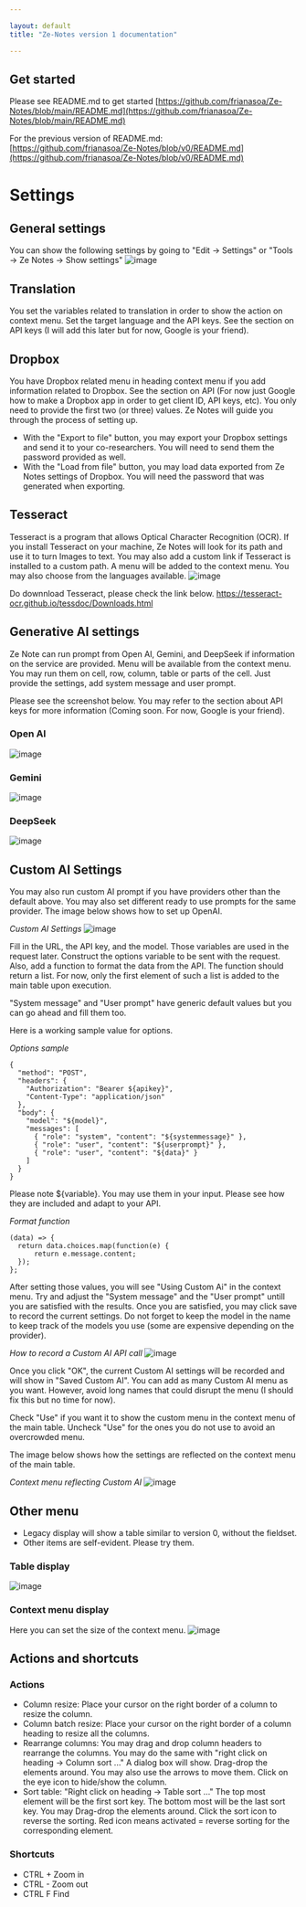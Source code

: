 ```yaml
---

layout: default
title: "Ze-Notes version 1 documentation"

---
```


## Get started
Please see README.md to get started
[https://github.com/frianasoa/Ze-Notes/blob/main/README.md](https://github.com/frianasoa/Ze-Notes/blob/main/README.md)  

For the previous version of README.md:  
[https://github.com/frianasoa/Ze-Notes/blob/v0/README.md](https://github.com/frianasoa/Ze-Notes/blob/v0/README.md)

# Settings
## General settings
You can show the following settings by going to "Edit -> Settings" or "Tools -> Ze Notes -> Show settings"
![image](./images/settings-main-01.png)

## Translation
You set the variables related to translation in order to show the action on context menu. Set the target language and the API keys. See the section on API keys (I will add this later but for now, Google is your friend).

## Dropbox
You have Dropbox related menu in heading context menu if you add information related to Dropbox. See the section on API (For now just Google how to make a Dropbox app in order to get client ID, API keys, etc). You only need to provide the first two (or three) values. Ze Notes will guide you through the process of setting up.
  * With the "Export to file" button, you may export your Dropbox settings and send it to your co-researchers. You will need to send them the password provided as well. 
  * With the "Load from file" button, you may load data exported from Ze Notes settings of Dropbox. You will need the password that was generated when exporting. 

## Tesseract
Tesseract is a program that allows Optical Character Recognition (OCR). If you install Tesseract on your machine, Ze Notes will look for its path and use it to turn Images to text. You may also add a custom link if Tesseract is installed to a custom path. A menu will be added to the context menu. You may also choose from the languages available. 
![image](./images/settings-tesseract.png)

Do downnload Tesseract, please check the link below.
https://tesseract-ocr.github.io/tessdoc/Downloads.html

## Generative AI settings
Ze Note can run prompt from Open AI, Gemini, and DeepSeek if information on the service are provided. Menu will be available from the context menu. You may run them on cell, row, column, table or parts of the cell. Just provide the settings, add system message and user prompt.

Please see the screenshot below. You may refer to the section about API keys for more information (Coming soon. For now, Google is your friend).

### Open AI
![image](./images/settings-openai.png)

### Gemini
![image](./images/settings-gemini.png)

### DeepSeek
![image](./images/settings-deepseek.png)


## Custom AI Settings
You may also run custom AI prompt if you have providers other than the default above. You may also set different ready to use prompts for the same provider. The image below shows how to set up OpenAI.

*Custom AI Settings*
![image](./images/settings-custom-ai.png)

Fill in the URL, the API key, and the model. Those variables are used in the request later. Construct the options variable to be sent with the request. Also, add a function to format the data from the API. The function should return a list. For now, only the first element of such a list is added to the main table upon execution.

"System message" and "User prompt" have generic default values but you can go ahead and fill them too.

Here is a working sample value for options.

*Options sample*
```
{
  "method": "POST",
  "headers": {
    "Authorization": "Bearer ${apikey}",
    "Content-Type": "application/json"
  },
  "body": {
    "model": "${model}",
    "messages": [
      { "role": "system", "content": "${systemmessage}" },
      { "role": "user", "content": "${userprompt}" },
      { "role": "user", "content": "${data}" }
    ]
  }
}
```

Please note $\{variable\}. You may use them in your input. Please see how they are included and adapt to your API. 

*Format function*
```
(data) => {
  return data.choices.map(function(e) {
      return e.message.content;
  });
};
```

After setting those values, you will see "Using Custom Ai" in the context menu. Try and adjust the "System message" and the "User prompt" untill you are satisfied with the results. Once you are satisfied, you may click save to record the current settings. Do not forget to keep the model in the name to keep track of the models you use (some are expensive depending on the provider).

*How to record a Custom AI API call*
![image](./images/settings-custom-ai-02.png)

Once you click "OK", the current Custom AI settings will be recorded and will show in "Saved Custom AI". You can add as many Custom AI menu as you want. However, avoid long names that could disrupt the menu (I should fix this but no time for now).

Check "Use" if you want it to show the custom menu in the context menu of the main table. Uncheck "Use" for the ones you do not use to avoid an overcrowded menu. 

The image below shows how the settings are reflected on the context menu of the main table.

*Context menu reflecting Custom AI*
![image](./images/settings-custom-ai-03.png)

## Other menu
* Legacy display will show a table similar to version 0, without the fieldset.
* Other items are self-evident. Please try them.
### Table display
![image](./images/settings-table-display.png)

### Context menu display
Here you can set the size of the context menu.
![image](./images/settings-table-display.png)

## Actions and shortcuts
### Actions
* Column resize: Place your cursor on the right border of a column to resize the column.
* Column batch resize: Place your cursor on the right border of a column heading to resize all the columns.
* Rearrange columns: You may drag and drop column headers to rearrange the columns. You may do the same with "right click on heading -> Column sort ..." A dialog box will show. Drag-drop the elements around. You may also use the arrows to move them. Click on the eye icon to hide/show the column.
* Sort table: "Right click on heading -> Table sort ..." The top most element will be the first sort key. The bottom most will be the last sort key. You may Drag-drop the elements around. Click the sort icon to reverse the sorting. Red icon means activated = reverse sorting for the corresponding element.

### Shortcuts
* CTRL + Zoom in
* CTRL - Zoom out
* CTRL F Find